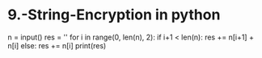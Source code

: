 # 9.-String-Encryption in python
n = input()
res = ''
for i in range(0, len(n), 2):
    if i+1 < len(n):
        res += n[i+1] + n[i]
    else:
        res += n[i]
print(res)
